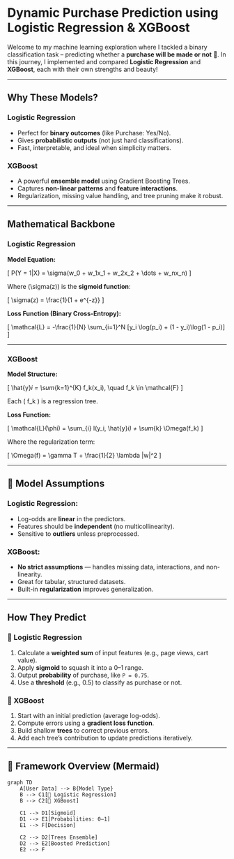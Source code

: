 #  Dynamic Purchase Prediction using Logistic Regression & XGBoost

Welcome to my machine learning exploration where I tackled a binary classification task – predicting whether a **purchase will be made or not** 🛒. In this journey, I implemented and compared **Logistic Regression** and **XGBoost**, each with their own strengths and beauty!

---

##  Why These Models?

###  Logistic Regression
- Perfect for **binary outcomes** (like Purchase: Yes/No).
- Gives **probabilistic outputs** (not just hard classifications).
- Fast, interpretable, and ideal when simplicity matters.

###  XGBoost
- A powerful **ensemble model** using Gradient Boosting Trees.
- Captures **non-linear patterns** and **feature interactions**.
- Regularization, missing value handling, and tree pruning make it robust.

---

##  Mathematical Backbone

###  Logistic Regression

**Model Equation:**

\[
P(Y = 1|X) = \sigma(w_0 + w_1x_1 + w_2x_2 + \dots + w_nx_n)
\]

Where \(\sigma(z)\) is the **sigmoid function**:

\[
\sigma(z) = \frac{1}{1 + e^{-z}}
\]

**Loss Function (Binary Cross-Entropy):**

\[
\mathcal{L} = -\frac{1}{N} \sum_{i=1}^N [y_i \log(p_i) + (1 - y_i)\log(1 - p_i)]
\]

---

###  XGBoost

**Model Structure:**

\[
\hat{y}_i = \sum_{k=1}^{K} f_k(x_i), \quad f_k \in \mathcal{F}
\]

Each \( f_k \) is a regression tree.

**Loss Function:**

\[
\mathcal{L}(\phi) = \sum_{i} l(y_i, \hat{y}_i) + \sum_{k} \Omega(f_k)
\]

Where the regularization term:

\[
\Omega(f) = \gamma T + \frac{1}{2} \lambda \|w\|^2
\]

---

## 📐 Model Assumptions

### Logistic Regression:
-  Log-odds are **linear** in the predictors.
-  Features should be **independent** (no multicollinearity).
-  Sensitive to **outliers** unless preprocessed.

### XGBoost:
-  **No strict assumptions** — handles missing data, interactions, and non-linearity.
-  Great for tabular, structured datasets.
-  Built-in **regularization** improves generalization.

---

##  How They Predict

### 🔹 Logistic Regression

1. Calculate a **weighted sum** of input features (e.g., page views, cart value).
2. Apply **sigmoid** to squash it into a 0–1 range.
3. Output **probability** of purchase, like `P = 0.75`.
4. Use a **threshold** (e.g., 0.5) to classify as purchase or not.

### 🔹 XGBoost

1. Start with an initial prediction (average log-odds).
2. Compute errors using a **gradient loss function**.
3. Build shallow **trees** to correct previous errors.
4. Add each tree’s contribution to update predictions iteratively.

---

## 🔧 Framework Overview (Mermaid)

```mermaid
graph TD
    A[User Data] --> B{Model Type}
    B --> C1[🔹 Logistic Regression]
    B --> C2[🌲 XGBoost]

    C1 --> D1[Sigmoid]
    D1 --> E1[Probabilities: 0–1]
    E1 --> F[Decision]

    C2 --> D2[Trees Ensemble]
    D2 --> E2[Boosted Prediction]
    E2 --> F
```


